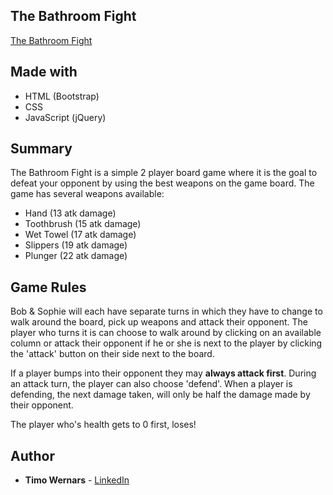 ## The Bathroom Fight
[The Bathroom Fight](http://timowernars.com/mywork/fotb)

## Made with
* HTML (Bootstrap)
* CSS
* JavaScript (jQuery)

## Summary
The Bathroom Fight is a simple 2 player board game where it is the goal to defeat your opponent by using the best weapons on the game board. The game has several weapons available:
* Hand (13 atk damage)
* Toothbrush (15 atk damage)
* Wet Towel (17 atk damage)
* Slippers (19 atk damage)
* Plunger (22 atk damage)

## Game Rules
Bob & Sophie will each have separate turns in which they have to change to walk around the board, pick up weapons and attack their opponent.
The player who turns it is can choose to walk around by clicking on an available column or attack their opponent if he or she is next to the player by clicking the 'attack' button on their side next to the board.

If a player bumps into their opponent they may **always attack first**. During an attack turn, the player can also choose 'defend'. When a player is defending, the next damage taken, will only be half the damage made by their opponent.

The player who's health gets to 0 first, loses!


## Author
* **Timo Wernars** - [LinkedIn](https://www.linkedin.com/in/timo-wernars/)
